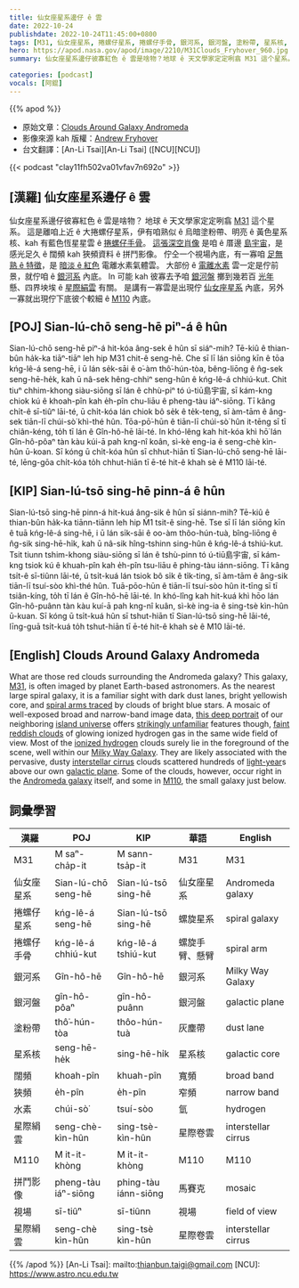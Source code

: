 ```yaml
---
title: 仙女座星系邊仔 ê 雲
date: 2022-10-24
publishdate: 2022-10-24T11:45:00+0800
tags: [M31, 仙女座星系, 捲螺仔星系, 捲螺仔手骨, 銀河系, 銀河盤, 塗粉帶, 星系核, 闊頻, 狹頻, 水素, 星際絹雲, M110, 拼鬥影像, 視場, 絹雲]
hero: https://apod.nasa.gov/apod/image/2210/M31Clouds_Fryhover_960.jpg
summary: 仙女座星系邊仔彼寡紅色 ê 雲是啥物？地球 ê 天文學家定定咧翕 M31 這个星系。

categories: [podcast]
vocals: [阿錕]
---
```


{{% apod %}}

- 原始文章：[Clouds Around Galaxy Andromeda](https://apod.nasa.gov/apod/ap221024.html)
- 影像來源 kah 版權：[Andrew Fryhover](https://www.flickr.com/photos/51743649@N07/)
- 台文翻譯：[An-Li Tsai][An-Li Tsai] ([NCU][NCU])

{{< podcast "clay11fh502va01vfav7n692o" >}}

## [漢羅] 仙女座星系邊仔 ê 雲
仙女座星系邊仔彼寡紅色 ê 雲是啥物？
地球 ê 天文學家定定咧翕 [M31][M31] 這个星系。
這是離咱上近 ê 大捲螺仔星系，伊有咱熟似 ê 烏暗塗粉帶、明亮 ê 黃色星系核、kah 有藍色恆星星雲 ê [捲螺仔手骨][spiral arms traced]。
[這張深空肖像][this deep portrait] 是咱 ê 厝邊 [島宇宙][island universe]，是感光足久 ê 闊頻 kah 狹頻資料 ê 拼鬥影像。
佇仝一个視場內底，有一寡咱 [足無熟 ê 特徵][strikingly unfamiliar]，是 [暗淡 ê 紅色][faint reddish clouds] 電離水素氣體雲。
大部份 ê [電離水素][ionized hydrogen] 雲一定是佇前景，就佇咱 ê [銀河系][Milky Way Galaxy] 內底。
In 可能 kah 彼寡去予咱 [銀河盤][galactic plane] 擲到幾若百 [光年][light-year] 懸、四界坱埃 ê [星際絹雲][interstellar cirrus t] 有關。
是講有一寡雲是出現佇 [仙女座星系][Andromeda galaxy] 內底，另外一寡就出現佇下底彼个較細 ê [M110][M110] 內底。

## [POJ] Sian-lú-chō seng-hē piⁿ-á ê hûn
Sian-lú-chō seng-hē piⁿ-á hit-kóa âng-sek ê hûn sī siáⁿ-mih?
Tē-kiû ê thian-bûn ha̍k-ka tiāⁿ-tiāⁿ leh hip M31 chit-ê seng-hē.
Che sī lī lán siōng kīn ê tōa kńg-lê-á seng-hē, i ū lán se̍k-sāi ê o͘-àm thô͘-hún-tòa, bêng-liōng ê n̂g-sek seng-hē-he̍k, kah ū nâ-sek hêng-chhiⁿ seng-hûn ê kńg-lê-á chhiú-kut.
Chit tiuⁿ chhim-khong siàu-siōng sī lán ê chhù-piⁿ tó ú-tiū島宇宙, sī kám-kng chiok kú ê khoah-pîn kah e̍h-pîn chu-liāu ê pheng-tàu iáⁿ-siōng.
Tī kâng chi̍t-ê sī-tiûⁿ lāi-té, ū chi̍t-kóa lán chiok bô se̍k ê te̍k-teng, sī àm-tām ê âng-sek tiān-lī chúi-sò͘ khì-thé hûn.
Tōa-pō͘-hūn ê tiān-lī chúi-sò͘ hûn it-tēng sī tī chiân-kéng, to̍h tī lán ê Gîn-hô-hē lāi-té.
In khó-lêng kah hit-kóa khì hō͘ lán Gîn-hô-pôaⁿ tàn kàu kúi-ā pah kng-nî koân, sì-kè eng-ia ê seng-chè kìn-hûn ū-koan.
Sī kóng ū chi̍t-kóa hûn sī chhut-hiān tī Sian-lú-chō seng-hē lāi-té, lēng-gōa chi̍t-kóa to̍h chhut-hiān tī ē-té hit-ê khah sè ê M110 lāi-té.


## [KIP] Sian-lú-tsō sing-hē pinn-á ê hûn
Sian-lú-tsō sing-hē pinn-á hit-kuá âng-sik ê hûn sī siánn-mih?
Tē-kiû ê thian-bûn ha̍k-ka tiānn-tiānn leh hip M̀1 tsit-ê sing-hē.
Tse sī lī lán siōng kīn ê tuā kńg-lê-á sing-hē, i ū lán si̍k-sāi ê oo-àm thôo-hún-tuà, bîng-liōng ê n̂g-sik sing-hē-hi̍k, kah ū nâ-sik hîng-tshinn sing-hûn ê kńg-lê-á tshiú-kut.
Tsit tiunn tshim-khong siàu-siōng sī lán ê tshù-pinn tó ú-tiū島宇宙, sī kám-kng tsiok kú ê khuah-pîn kah e̍h-pîn tsu-liāu ê phing-tàu iánn-siōng.
Tī kâng tsi̍t-ê sī-tiûnn lāi-té, ū tsi̍t-kuá lán tsiok bô si̍k ê ti̍k-ting, sī àm-tām ê âng-sik tiān-lī tsuí-sòo khì-thé hûn.
Tuā-pōo-hūn ê tiān-lī tsuí-sòo hûn it-tīng sī tī tsiân-kíng, to̍h tī lán ê Gîn-hô-hē lāi-té.
In khó-lîng kah hit-kuá khì hōo lán Gîn-hô-puânn tàn kàu kuí-ā pah kng-nî kuân, sì-kè ing-ia ê sing-tsè kìn-hûn ū-kuan.
Sī kóng ū tsi̍t-kuá hûn sī tshut-hiān tī Sian-lú-tsō sing-hē lāi-té, līng-guā tsi̍t-kuá to̍h tshut-hiān tī ē-té hit-ê khah sè ê M10 lāi-té.

## [English] Clouds Around Galaxy Andromeda

What are those red clouds surrounding the Andromeda galaxy?
This galaxy, [M31][M31], is often imaged by planet Earth-based astronomers.
As the nearest large spiral galaxy, it is a familiar sight with dark dust lanes, bright yellowish core, and [spiral arms traced][spiral arms traced] by clouds of bright blue stars.
A mosaic of well-exposed broad and narrow-band image data, [this deep portrait][this deep portrait] of our neighboring [island universe][island universe] offers [strikingly unfamiliar][strikingly unfamiliar] features though, [faint reddish clouds][faint reddish clouds] of glowing ionized hydrogen gas in the same wide field of view.
Most of the [ionized hydrogen][ionized hydrogen] clouds surely lie in the foreground of the scene, well within our [Milky Way Galaxy][Milky Way Galaxy].
They are likely associated with the pervasive, dusty [interstellar cirrus][interstellar cirrus e] clouds scattered hundreds of [light-year][light-year]s above our own [galactic plane][galactic plane].
Some of the clouds, however, occur right in the [Andromeda galaxy][Andromeda galaxy] itself, and some in [M110][M110], the small galaxy just below.


## 詞彙學習

|漢羅|POJ|KIP|華語|English|
|-|-|-|-|-|
|M31|M saⁿ-cha̍p-it|M sann-tsa̍p-it|M31|M31|
|仙女座星系|Sian-lú-chō seng-hē|Sian-lú-tsō sing-hē|仙女座星系|Andromeda galaxy|
|捲螺仔星系|kńg-lê-á seng-hē|Sian-lú-tsō sing-hē|螺旋星系|spiral galaxy|
|捲螺仔手骨|kńg-lê-á chhiú-kut|kńg-lê-á tshiú-kut|螺旋手臂、懸臂|spiral arm|
|銀河系|Gîn-hô-hē|Gîn-hô-hē|銀河系|Milky Way Galaxy|
|銀河盤|gîn-hô-pôaⁿ|gîn-hô-puânn|銀河盤|galactic plane|
|塗粉帶|thô͘-hún-tòa|thôo-hún-tuà|灰塵帶|dust lane|
|星系核|seng-hē-he̍k|sing-hē-hi̍k|星系核|galactic core|
|闊頻|khoah-pîn|khuah-pîn|寬頻|broad band|
|狹頻|e̍h-pîn|e̍h-pîn|窄頻|narrow band|
|水素|chúi-sò͘|tsuí-sòo|氫|hydrogen|
|星際絹雲|seng-chè-kìn-hûn|sing-tsè-kìn-hûn|星際卷雲|interstellar cirrus|
|M110|M it-it-khòng|M it-it-khòng|M110|M110|
|拼鬥影像|pheng-tàu iáⁿ-siōng|phing-tàu iánn-siōng|馬賽克|mosaic|
|視場|sī-tiûⁿ|sī-tiûnn|視場|field of view|
|星際絹雲|seng-chè kìn-hûn|sing-tsè kìn-hûn|星際卷雲|interstellar cirrus|

{{% /apod %}}
[An-Li Tsai]: mailto:thianbun.taigi@gmail.com
[NCU]: https://www.astro.ncu.edu.tw

[copyright]: https://apod.nasa.gov/apod/fap/lib/about_apod.html#srapply
[License]: https://creativecommons.org/licenses/by/2.0/


[M31]:https://en.wikipedia.org/wiki/Andromeda_Galaxy
[spiral arms traced]:https://archive.stsci.edu/prepds/phat/
[this deep portrait]:https://www.flickr.com/photos/51743649@N07/52426245654/in/pool-apods/
[island universe]:https://apod.nasa.gov/apod/ap051222.html
[strikingly unfamiliar]:https://media.istockphoto.com/photos/funny-british-shorthair-cat-portrait-looking-shocked-or-surprised-picture-id1361394182?k=20&m=1361394182&s=612x612&w=0&h=veRQ9_S8xcC54nBcJ8rNS4BqHVx4oBcfagohNNnF4Sw=
[faint reddish clouds]:https://www.deepskycolors.com/archive/2017/01/01/Clouds-Of-Andromeda.html
[ionized hydrogen]:https://apod.nasa.gov/apod/ap051223.html
[Milky Way Galaxy]:https://www.nasa.gov/jpl/charting-the-milky-way-from-the-inside-out
[interstellar cirrus e]:https://apod.nasa.gov/apod/ap221019.html
[interstellar cirrus t]:https://apod.tw/daily/20221019/
[light-year]:https://exoplanets.nasa.gov/faq/26/what-is-a-light-year/
[galactic plane]:https://en.wikipedia.org/wiki/Galactic_plane
[Andromeda galaxy]:https://www.nasa.gov/feature/goddard/2017/messier-31-the-andromeda-galaxy
[M110]:https://en.wikipedia.org/wiki/Messier_110
